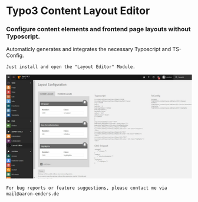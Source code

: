 # Typo3 Content Layout Editor
### Configure content elements and frontend page layouts without Typoscript.

Automaticly generates and integrates the necessary Typoscript and TS-Config.
```
Just install and open the "Layout Editor" Module.
```
![Alt text](screenshot.jpg?raw=true "Screenshot")
```
For bug reports or feature suggestions, please contact me via mail@aaron-enders.de
```